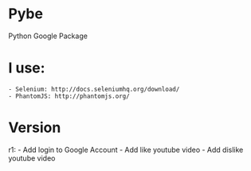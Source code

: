 Pybe
====

Python Google Package

I use:
===
	- Selenium: http://docs.seleniumhq.org/download/
	- PhantomJS: http://phantomjs.org/

Version
===
r1:
	- Add login to Google Account
	- Add like youtube video
	- Add dislike youtube video
